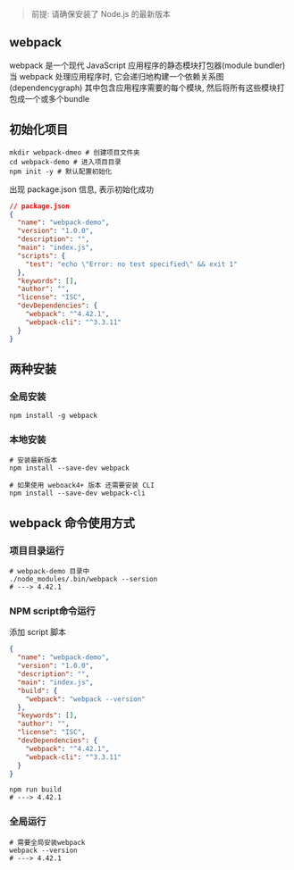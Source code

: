 > 前提: 请确保安装了 Node.js 的最新版本

## webpack

webpack 是一个现代 JavaScript 应用程序的静态模块打包器(module bundler) 当 webpack 处理应用程序时, 它会递归地构建一个依赖关系图(dependencygraph) 其中包含应用程序需要的每个模块, 然后将所有这些模块打包成一个或多个bundle

## 初始化项目

```shell
mkdir webpack-dmeo # 创建项目文件夹
cd webpack-demo # 进入项目目录
npm init -y # 默认配置初始化
```

出现 package.json 信息, 表示初始化成功

```json
// package.json
{
  "name": "webpack-demo",
  "version": "1.0.0",
  "description": "",
  "main": "index.js",
  "scripts": {
    "test": "echo \"Error: no test specified\" && exit 1"
  },
  "keywords": [],
  "author": "",
  "license": "ISC",
  "devDependencies": {
    "webpack": "^4.42.1",
    "webpack-cli": "^3.3.11"
  }
}
```

## 两种安装

### 全局安装

```shell
npm install -g webpack
```

### 本地安装

```shell
# 安装最新版本
npm install --save-dev webpack 

# 如果使用 weboack4+ 版本 还需要安装 CLI
npm install --save-dev webpack-cli
```

## webpack 命令使用方式

### 项目目录运行

```shell
# webpack-demo 目录中
./node_modules/.bin/webpack --sersion
# ---> 4.42.1
```

### NPM script命令运行

添加 script 脚本

```json
{
  "name": "webpack-demo",
  "version": "1.0.0",
  "description": "",
  "main": "index.js",
  "build": {
    "webpack": "webpack --version"
  },
  "keywords": [],
  "author": "",
  "license": "ISC",
  "devDependencies": {
    "webpack": "^4.42.1",
    "webpack-cli": "^3.3.11"
  }
}
```

```shell
npm run build
# ---> 4.42.1
```

### 全局运行

```shell
# 需要全局安装webpack
webpack --version
# ---> 4.42.1
```




